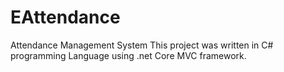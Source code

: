# EAttendance
Attendance Management System
This project was written in C# programming Language using .net Core MVC framework.

